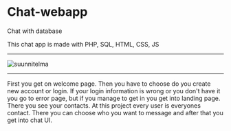 # Chat-webapp
Chat with database

This chat app is made with PHP, SQL, HTML, CSS, JS

***

![suunnitelma](https://user-images.githubusercontent.com/88773094/191473003-6a05b7bb-a940-4008-b509-c8ae86023cb1.png)

***

First you get on welcome page. Then you have to choose do you create new account or login. If your login information is wrong or you don't have it you go to error page,
but if you manage to get in you get into landing page. There you see your contacts. At this project every user is everyones contact. There you can choose who you want to message and after that you get into chat UI.

